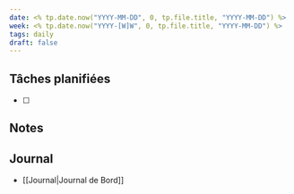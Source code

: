 ```yaml
---
date: <% tp.date.now("YYYY-MM-DD", 0, tp.file.title, "YYYY-MM-DD") %>
week: <% tp.date.now("YYYY-[W]W", 0, tp.file.title, "YYYY-MM-DD") %>
tags: daily
draft: false 
---
```


## Tâches planifiées

- [ ] 

## Notes

## Journal
- [[Journal|Journal de Bord]]